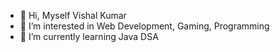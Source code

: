 - 👋 Hi, Myself Vishal Kumar
- 👀 I’m interested in Web Development, Gaming, Programming
- 🌱 I’m currently learning Java DSA



<!---
Immortals430/Immortals430 is a ✨ special ✨ repository because its `README.md` (this file) appears on your GitHub profile.
You can click the Preview link to take a look at your changes.
--->

